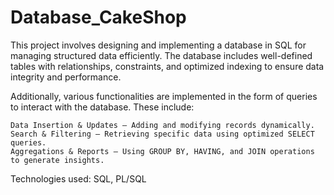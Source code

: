 # Database_CakeShop
This project involves designing and implementing a database in SQL for managing structured data efficiently. The database includes well-defined tables with relationships, constraints, and optimized indexing to ensure data integrity and performance.

Additionally, various functionalities are implemented in the form of queries to interact with the database. These include:

    Data Insertion & Updates – Adding and modifying records dynamically.
    Search & Filtering – Retrieving specific data using optimized SELECT queries.
    Aggregations & Reports – Using GROUP BY, HAVING, and JOIN operations to generate insights.

Technologies used: SQL, PL/SQL
